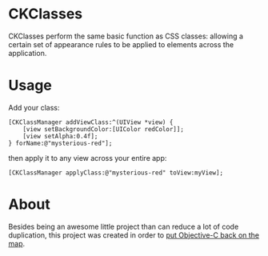 CKClasses
=====
CKClasses perform the same basic function as CSS classes: allowing a certain set of appearance rules to be applied to elements across the application.

Usage
=====
Add your class:
```
[CKClassManager addViewClass:^(UIView *view) {
    [view setBackgroundColor:[UIColor redColor]];
    [view setAlpha:0.4f];
} forName:@"mysterious-red"];
```
then apply it to any view across your entire app:
```
[CKClassManager applyClass:@"mysterious-red" toView:myView];
```
About
=====
Besides being an awesome little project than can reduce a lot of code duplication, this project was created in order to [put Objective-C back on the map](https://objectivechackathon.appspot.com/). 
